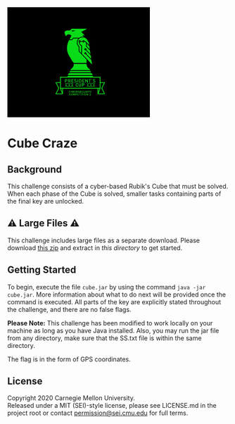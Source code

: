 <img src="../../pc1-logo.png" height="250px">

# Cube Craze

## Background
This challenge consists of a cyber-based Rubik's Cube that must be solved. When each phase of the Cube is solved, smaller tasks containing parts of the final key are unlocked.

## ⚠️ Large Files ⚠️
This challenge includes large files as a separate download. Please download
[this zip](https://cisaprescup.blob.core.usgovcloudapi.net/pc1/team-round3-03-largefiles.zip)
and extract in _this directory_ to get started.

## Getting Started

To begin, execute the file `cube.jar` by using the command `java -jar cube.jar`. More information about what to do next will be provided once the command is executed. All parts of the key are explicitly stated throughout the challenge, and there are no false flags.

**Please Note:** This challenge has been modified to work locally on your machine as long as you have Java installed. Also, you may run the jar file from any directory, make sure that the SS.txt file is within the same directory.

The flag is in the form of GPS coordinates.

## License
Copyright 2020 Carnegie Mellon University.  
Released under a MIT (SEI)-style license, please see LICENSE.md in the project root or contact permission@sei.cmu.edu for full terms.
